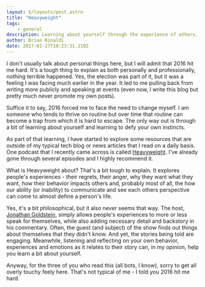 ```yaml
---
layout: $/layouts/post.astro
title: "Heavyweight"
tags:
    - general
description: Learning about yourself through the experience of others.
author: Brian Rinaldi
date: 2017-01-17T10:23:31.210Z
---
```


I don't usually talk about personal things here, but I will admit that 2016 hit me hard. It's a tough thing to explain as both personally and professionally, nothing terrible happened. Yes, the election was part of it, but it was a feeling I was facing much earlier in the year. It led to me pulling back from writing more publicly and speaking at events (even now, I write this blog but pretty much never promote my own posts).

Suffice it to say, 2016 forced me to face the need to change myself. I am someone who tends to thrive on routine but over time that routine can become a trap from which it is hard to escape. The only way out is through a bit of learning about yourself and learning to defy your own instincts.

As part of that learning, I have started to explore some resources that are outside of my typical tech blog or news articles that I read on a daily basis. One podcast that I recently came across is called [Heavyweight](https://gimletmedia.com/show/heavyweight/). I've already gone through several episodes and I highly recommend it.

What is Heavyweight about? That's a bit tough to explain. It explores people's experiences - their regrets, their anger, why they want what they want, how their behavior impacts others and, probably most of all, the how our ability (or inability) to communicate and see each others perspective can come to almost define a person's life.

Yes, it's a bit philosophical, but it also never seems that way. The host, [Jonathan Goldstein](https://twitter.com/@J_Goldstein), simply allows people's experiences to more or less speak for themselves, while also adding necessary detail and backstory in his commentary. Often, the guest (and subject) of the show finds out things about themselves that they didn't know. And yet, the stories being told are engaging. Meanwhile, listening and reflecting on your own behavior, experiences and emotions as it relates to their story can, in my opinion, help you learn a bit about yourself.

Anyway, for the three of you who read this (all bots, I know), sorry to get all overly touchy feely here. That's not typical of me - I told you 2016 hit me hard.